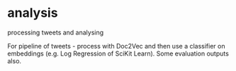 # analysis
processing tweets and analysing

For pipeline of tweets - process with Doc2Vec and then use a classifier on embeddings (e.g. Log Regression of SciKit Learn). Some evaluation outputs also.
